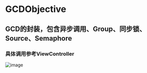 # GCDObjective
## GCD的封装，包含异步调用、Group、同步锁、Source、Semaphore

### 具体调用参考ViewController
![image](https://user-images.githubusercontent.com/13111933/119090991-f10f9100-ba3e-11eb-94dd-72e6520375fa.png)
